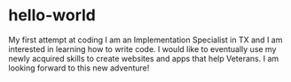 # hello-world
My first attempt at coding
I am an Implementation Specialist in TX and I am interested in learning how to write code.
I would like to eventually use my newly acquired skills to create websites and apps that help Veterans.
I am looking forward to this new adventure!
